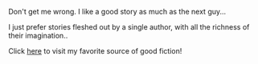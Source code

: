 Don't get me wrong.
I like a good story as much as the next guy...

I just prefer stories fleshed out by a single author, with all the richness
of their imagination..

Click [here](http://www.sfbc.com) to visit my favorite source of good fiction!
